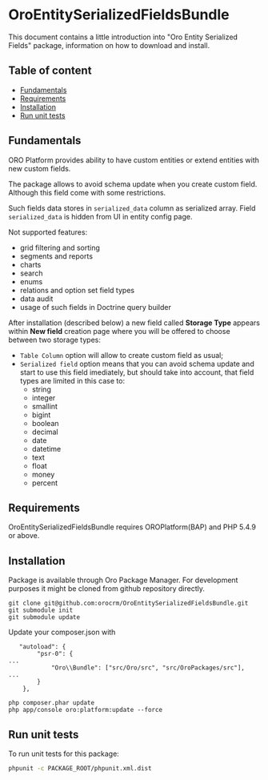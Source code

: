 OroEntitySerializedFieldsBundle
===============================

This document contains a little introduction into "Oro Entity Serialized Fields" package, information on how to download and install.


Table of content
----------------

- [Fundamentals](#fundamentals)
- [Requirements](#requirements)
- [Installation](#installation)
- [Run unit tests](#run-unit-tests)


Fundamentals
------------
ORO Platform provides ability to have custom entities or extend entities with new custom fields.

The package allows to avoid schema update when you create custom field. Although this field come with some restrictions.

Such fields data stores in `serialized_data` column as serialized array. Field `serialized_data` is hidden from UI in entity config page.

Not supported features:

- grid filtering and sorting
- segments and reports
- charts
- search
- enums
- relations and option set field types
- data audit
- usage of such fields in Doctrine query builder

After installation (described below) a new field called **Storage Type** appears within **New field** creation page where you will be offered to choose between two storage types:

- `Table Column` option will allow to create custom field as usual;
- `Serialized field` option means that you can avoid schema update and start to use this field imediately, but should take into account, that field types are limited in this case to:
  - string
  - integer
  - smallint
  - bigint
  - boolean
  - decimal
  - date
  - datetime
  - text
  - float
  - money
  - percent

Requirements
------------

OroEntitySerializedFieldsBundle requires OROPlatform(BAP) and PHP 5.4.9 or above.


Installation
------------

Package is available through Oro Package Manager.
For development purposes it might be cloned from github repository directly.

```
git clone git@github.com:orocrm/OroEntitySerializedFieldsBundle.git
git submodule init
git submodule update
```

Update your composer.json with 

```
   "autoload": {
        "psr-0": {
...
            "Oro\\Bundle": ["src/Oro/src", "src/OroPackages/src"],
...            
        }
    },
```

```
php composer.phar update
php app/console oro:platform:update --force
```

Run unit tests
--------------

To run unit tests for this package:

```bash
phpunit -c PACKAGE_ROOT/phpunit.xml.dist
```

